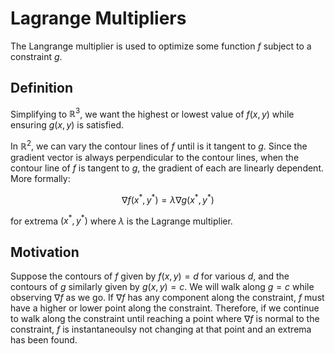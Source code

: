 # Lagrange Multipliers

The Langrange multiplier is used to optimize some function $f$ subject to a constraint $g$.

## Definition

Simplifying to $\mathbb{R}^3$, we want the highest or lowest value of $f(x,y)$ while ensuring $g(x,y)$ is satisfied. 

In $\mathbb{R}^2$, we can vary the contour lines of $f$ until is it tangent to $g$. Since the gradient vector is always perpendicular to the contour lines, when the contour line of $f$ is tangent to $g$, the gradient of each are linearly dependent. More formally:

$$\nabla f(x^{\ast},y^{\ast})=\lambda \nabla g(x^{\ast},y^{\ast})$$

for extrema $(x^{\ast},y^{\ast})$ where $\lambda$ is the Lagrange multiplier.

## Motivation

Suppose the contours of $f$ given by $f(x,y)=d$ for various $d$, and the contours of $g$ similarly given by $g(x,y)=c$. We will walk along $g=c$ while observing $\nabla f$ as we go. If $\nabla f$ has any component along the constraint, $f$ must have a higher or lower point along the constraint. Therefore, if we continue to walk along the constraint until reaching a point where $\nabla f$ is normal to the constraint, $f$ is instantaneoulsy not changing at that point and an extrema has been found. 
